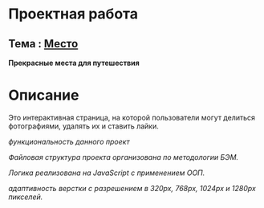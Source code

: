 # Проектная работа

## Тема : [Место](https://jon666grid.github.io/mesto/)
**Прекрасные места для путешествия**

# Описание
Это интерактивная страница, на которой пользователи могут делиться фотографиями, удалять их и ставить лайки.

*функциональность данного проект*

*Файловая структура проекта организована по методологии БЭМ.*

*Логика реализована на JavaScript с применением ООП.*

*адаптивность верстки с разрешением в 320px, 768px, 1024px и 1280px пикселей.*
